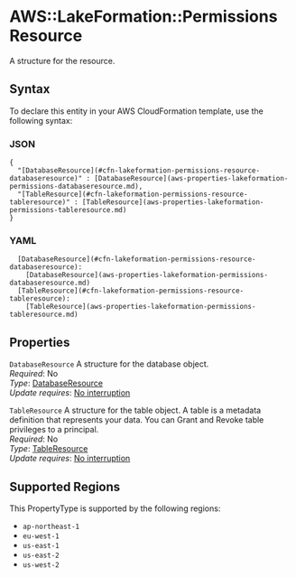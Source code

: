 # AWS::LakeFormation::Permissions Resource<a name="aws-properties-lakeformation-permissions-resource"></a>

A structure for the resource\.

## Syntax<a name="aws-properties-lakeformation-permissions-resource-syntax"></a>

To declare this entity in your AWS CloudFormation template, use the following syntax:

### JSON<a name="aws-properties-lakeformation-permissions-resource-syntax.json"></a>

```
{
  "[DatabaseResource](#cfn-lakeformation-permissions-resource-databaseresource)" : [DatabaseResource](aws-properties-lakeformation-permissions-databaseresource.md),
  "[TableResource](#cfn-lakeformation-permissions-resource-tableresource)" : [TableResource](aws-properties-lakeformation-permissions-tableresource.md)
}
```

### YAML<a name="aws-properties-lakeformation-permissions-resource-syntax.yaml"></a>

```
  [DatabaseResource](#cfn-lakeformation-permissions-resource-databaseresource): 
    [DatabaseResource](aws-properties-lakeformation-permissions-databaseresource.md)
  [TableResource](#cfn-lakeformation-permissions-resource-tableresource): 
    [TableResource](aws-properties-lakeformation-permissions-tableresource.md)
```

## Properties<a name="aws-properties-lakeformation-permissions-resource-properties"></a>

`DatabaseResource`  <a name="cfn-lakeformation-permissions-resource-databaseresource"></a>
A structure for the database object\.  
*Required*: No  
*Type*: [DatabaseResource](aws-properties-lakeformation-permissions-databaseresource.md)  
*Update requires*: [No interruption](https://docs.aws.amazon.com/AWSCloudFormation/latest/UserGuide/using-cfn-updating-stacks-update-behaviors.html#update-no-interrupt)

`TableResource`  <a name="cfn-lakeformation-permissions-resource-tableresource"></a>
A structure for the table object\. A table is a metadata definition that represents your data\. You can Grant and Revoke table privileges to a principal\.  
*Required*: No  
*Type*: [TableResource](aws-properties-lakeformation-permissions-tableresource.md)  
*Update requires*: [No interruption](https://docs.aws.amazon.com/AWSCloudFormation/latest/UserGuide/using-cfn-updating-stacks-update-behaviors.html#update-no-interrupt)

## Supported Regions

This PropertyType is supported by the following regions:

- `ap-northeast-1`
- `eu-west-1`
- `us-east-1`
- `us-east-2`
- `us-west-2`
